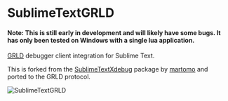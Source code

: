 # SublimeTextGRLD

#### Note: This is still early in development and will likely have some bugs. It has only been tested on Windows with a single lua application.

[GRLD](https://github.com/neuoy/GRLD) debugger client integration for Sublime Text.

This is forked from the [SublimeTextXdebug](https://github.com/martomo/SublimeTextXdebug) package by [martomo](https://github.com/martomo) and ported to the GRLD protocol.

![SublimeTextGRLD](http://i.imgur.com/3c1W1Ts.gif)
